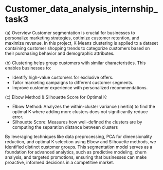 # Customer_data_analysis_internship_task3

(a) Overview
Customer segmentation is crucial for businesses to personalize marketing strategies, optimize customer retention, and maximize revenue. In this project, K-Means clustering is applied to a dataset containing customer shopping trends to categorize customers based on their purchasing behavior and demographic attributes.

(b) Clustering helps group customers with similar characteristics. This enables businesses to:
* Identify high-value customers for exclusive offers.
* Tailor marketing campaigns to different customer segments.
* Improve customer experience with personalized recommendations.

(c) Elbow Method & Silhouette Score for Optimal K:
* Elbow Method: Analyzes the within-cluster variance (inertia) to find the optimal K where adding more clusters does not significantly reduce error.
* Silhouette Score: Measures how well-defined the clusters are by computing the separation distance between clusters


By leveraging techniques like data preprocessing, PCA for dimensionality reduction, and optimal K selection using Elbow and Silhouette methods, we identified distinct customer groups. This segmentation model serves as a foundation for advanced analytics, such as predictive modeling, churn analysis, and targeted promotions, ensuring that businesses can make proactive, informed decisions in a competitive market.
  
